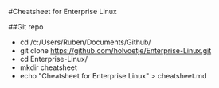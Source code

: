#Cheatsheet for Enterprise Linux

##Git repo
* cd /c:/Users/Ruben/Documents/Github/
* git clone https://github.com/holvoetje/Enterprise-Linux.git
* cd Enterprise-Linux/
* mkdir cheatsheet
* echo "Cheatsheet for Enterprise Linux" > cheatsheet.md
